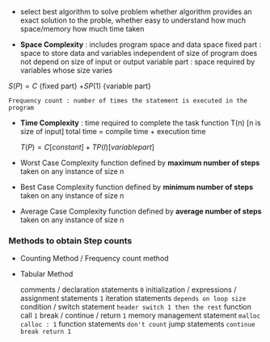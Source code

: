 - select best algorithm to solve problem
	whether algorithm provides an exact solution to the proble,
	whether easy to understand
	how much space/memory
	how much time taken

- **Space Complexity** : includes program space and data space
	fixed part : space to store data and variables independent of size of program
		does not depend on size of input or output
	variable part : space required by variables whose size varies
	
$S(P) = C$ {fixed part} $+ SP(1)$ {variable part}
	
	Frequency count : number of times the statement is executed in the program

- **Time Complexity** : time required to complete the task
	function T(n) [n is size of input]
	total time = compile time + execution time
	
	$T(P) = C [constant] + TP(I) [variable part]$


- Worst Case Complexity
  function defined by **maximum number of steps** taken on any instance of size n
- Best Case Complexity
  function defined by **minimum number of steps** taken on any instance of size n
- Average Case Complexity
  function defined by **average number of steps** taken on any instance of size n

### Methods to obtain Step counts
- Counting Method / Frequency count method
- Tabular Method


	comments / declaration statements
		`0`
	initialization / expressions / assignment statements
		`1`
	iteration statements
		`depends on loop size`
	condition / switch statement
		`header switch 1 then the rest`
	function call 
		`1`
	break / continue / return
		`1`
	memory management statement
		`malloc calloc : 1`
	function statements
		`don't count`
	jump statements
		`continue break return 1`

